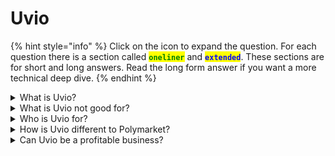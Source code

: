 # Uvio

{% hint style="info" %}
Click on the icon to expand the question. For each question there is a section called <mark style="color:green;">**`oneliner`**</mark> and <mark style="color:blue;">**`extended`**</mark>. These sections are for short and long answers. Read the long form answer if you want a more technical deep dive.
{% endhint %}

<details>

<summary>What is Uvio?</summary>

<mark style="color:green;">**`oneliner`**</mark>

Uvio shows you what's real.

<mark style="color:blue;">**`extended`**</mark>

Our north star is to surface who is right and who is honest. And we do that using the powerful mechanics of "prediction markets". We could say Uvio is a social network for prediction markets. On the surface, Uvio is structured like any other social media platform. Users can post content and follow content from other users.&#x20;

The difference on Uvio is that when users post what we call [Claims](faq/claims.md), then they stake their [Reputation](faq/reputation.md) with those claims. Eventually the community resolves claims based on events in the real world. And once claims have been resolved, the staked reputation is transferred from those who were wrong to those who were right. For understanding better how Uvio determines who is right or wrong, please read [How to resolve a Claim](faq/claims.md#how-to-resolve-a-claim).

Also good to know, the term "uvio" is a short version of ultra-violet. The colour purple is Uvio's brand origin, because when you mix red and blue together, then you get the colour purple. In US politics you have a two party system. The democrats are blue and the republicans are red. And somewhere in between those lines we ought to find what's right and real. Somewhere in between red and blue there is purple.

</details>

<details>

<summary>What is Uvio not good for?</summary>

<mark style="color:green;">**`oneliner`**</mark>

Uvio is not good for posting typical social media content.

<mark style="color:blue;">**`extended`**</mark>

Users are not meant to share content on Uvio, that they merely like themselves. That includes all content that is not explicitly representing truth statements, like for instance photos of your most recent vacation, pictures of funny animals, videos of your favourite podcast, shower thoughts you need the world to know, or music from the latest rap album etc.

</details>

<details>

<summary>Who is Uvio for?</summary>

<mark style="color:green;">**`oneliner`**</mark>

Uvio is for people who want to understand how right or wrong they are over time.

<mark style="color:blue;">**`extended`**</mark>

Uvio is designed to be an accountability platform. Accountability is critical for society to come to a common understanding so that we can all move forward together. Uvio can be used to create track records for yourself and for others. Therefore two main use cases, other than gambling, are most relevant for us.&#x20;

1. Anyone who wants to keep track of how right or wrong **they themselves** are over time can use Uvio to gauge **their own** reputation within a certain field of expertise.
2. Anyone who wants to keep track of how right or wrong **external actors** are over time can use Uvio to gauge the reputation of **other people** within a certain field of expertise.

The following is an incomplete list of personas that might want to use Uvio for their own reputation, or for the reputation of others.

* **Economists** may use Uvio to make predictions about the **economy**.
* **Founders** may use Uvio to make predictions about their **startups or industry**.
* **Investors** may use Uvio to make predictions about their **portfolio companie**s.
* **Journalists** may use Uvio to make public statements about their **investigative stories**.
* **Researchers** may use Uvio to make public statements about their **research projects**.
* **Traders** may use Uvio to make predictions about their **trades and markets**.
* **Writers** may use Uvio to make predictions about their **favourite topics**.

</details>

<details>

<summary>How is Uvio different to Polymarket?</summary>

<mark style="color:green;">**`oneliner`**</mark>

Where Polymarket is about asking questions, Uvio is about making statements.

<mark style="color:blue;">**`extended`**</mark>

Polymarket is designed to ask questions, which tend to have complex sets of possible answers attached to them. Those complex sets of options imply complex matrices of odds upon which bets can be placed. All of that complexity may be defined as feature on Polymarket.&#x20;

In reality any amount of complexity in asking questions inevitably increases the potential for various forms of MEV. Because of this increased MEV surface area we can point to examples of misunderstandings, mistakes, contention, politics, conflict and centralization when attempting to resolve prediction markets on Polymarket. Further, Polymarket volume might be rather meaningless, given that odds and volume do not seem to correlate at all.

Uvio is designed to make truth statements, which are independently verifiable upon expiry. The result of a truth statement is either true or false. Carefully designing truth statements makes it easy to agree or disagree with, given a certain point of view. And most importantly, Uvio is designed to dispute any truth statement eventually, that cannot be answered with either yes or no. Those kinds of mechanisms set Uvio apart in a way where the reputation gained on the Uvio platform can actually be trusted to a great extend. Because Uvio keeps track of _competence_ and _integrity_, meaning on Uvio we know who is _right_, and who is _honest_.

The creation of information markets is decentralized on Uvio, whereas the creation of prediction markets is centralized on Polymarket. On Uvio, the users decide which claims to propose, because they are automatically staking their own reputation with the information markets they themselves create. And if they are not creating them carefully, their reputation may be taxed for violating the rules of the game.

</details>

<details>

<summary>Can Uvio be a profitable business?</summary>

<mark style="color:green;">**`oneliner`**</mark>

Yes, because Uvio is designed to benefit from fee based revenue streams.

<mark style="color:blue;">**`extended`**</mark>

Uvio defines a simple action space. This action space is so generic that Uvio's platform usage may scale by orders of magnitude. For instance, the Uvio platform may earn fees from the resolution volume on every market. More claims proposed on Uvio imply more fees earned.

</details>
